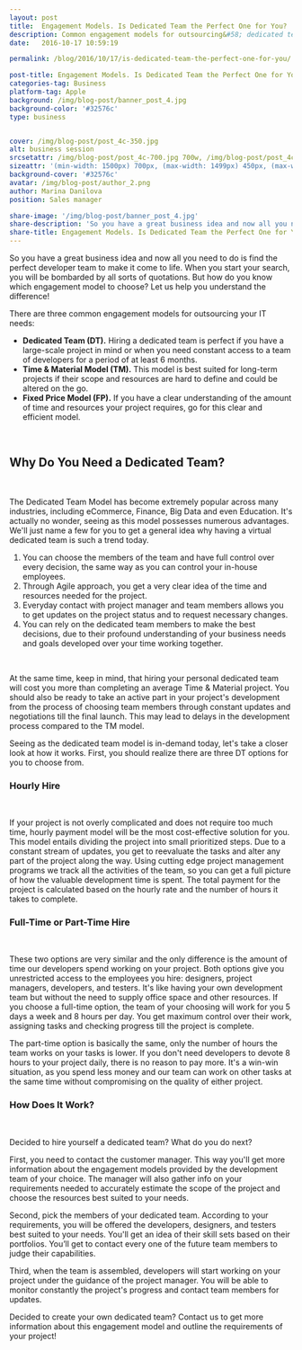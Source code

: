 ```yaml
---
layout: post
title:  Engagement Models. Is Dedicated Team the Perfect One for You?
description: Common engagement models for outsourcing&#58; dedicated team, time & material, fixed price. How does dedicated team model work?
date:   2016-10-17 10:59:19

permalink: /blog/2016/10/17/is-dedicated-team-the-perfect-one-for-you/

post-title: Engagement Models. Is Dedicated Team the Perfect One for You?
categories-tag: Business
platform-tag: Apple
background: /img/blog-post/banner_post_4.jpg
background-color: '#32576c'
type: business


cover: /img/blog-post/post_4c-350.jpg
alt: business session
srcsetattr: /img/blog-post/post_4c-700.jpg 700w, /img/blog-post/post_4c-450.jpg 450w, /img/blog-post/post_4c-350.jpg 350w
sizeattr: '(min-width: 1500px) 700px, (max-width: 1499px) 450px, (max-width: 1000px) 350px, 700px'
background-cover: '#32576c'
avatar: /img/blog-post/author_2.png
author: Marina Danilova
position: Sales manager

share-image: '/img/blog-post/banner_post_4.jpg'
share-description: 'So you have a great business idea and now all you need to do is find the perfect developer team to make it come to life. When you start your search, you will be bombarded by all sorts of quotations. But how do you know which engagement model to choose? Let us help you understand the difference!'
share-title: Engagement Models. Is Dedicated Team the Perfect One for You?
---
```


<div class="post-body p-t-6rem">
    <p>So you have a great business idea and now all you need to do is find the perfect developer team to make it come to life. When you start your search, you will be bombarded by all sorts of quotations. But how do you know which engagement model to choose? Let us help you understand the difference!</p>
    <p>There are three common engagement models for outsourcing your IT needs:</p>
    <ul>
        <li><strong>Dedicated Team (DT).</strong> Hiring a dedicated team is perfect if you have a large-scale project in mind or when you need constant access to a team of developers for a period of at least 6 months.</li>
        <li><strong>Time & Material Model (TM).</strong> This model is best suited for long-term projects if their scope and resources are hard to define and could be altered on the go.</li>
        <li><strong>Fixed Price Model (FP).</strong> If you have a clear understanding of the amount of time and resources your project requires, go for this clear and efficient model.</li>
    </ul>
    <br>
    <h2>Why Do You Need a Dedicated Team?</h2><br>
    <p>The Dedicated Team Model has become extremely popular across many industries, including eCommerce, Finance, Big Data and even Education. It's actually no wonder, seeing as this model possesses numerous advantages. We'll just name a few for you to get a general idea why having a virtual dedicated team is such a trend today.</p>
    <ol>
        <li>You can choose the members of the team and have full control over every decision, the same way as you can control your in-house employees.</li>
        <li>Through Agile approach, you get a very clear idea of the time and resources needed for the project.</li>
        <li>Everyday contact with project manager and team members allows you to get updates on the project status and to request necessary changes.</li>
        <li>You can rely on the dedicated team members to make the best decisions, due to their profound understanding of your business needs and goals developed over your time working together.</li>
    </ol><br>
    <p>At the same time, keep in mind, that hiring your personal dedicated team will cost you more than completing an average Time & Material project. You should also be ready to take an active part in your project's development from the process of choosing team members through constant updates and negotiations till the final launch. This may lead to delays in the development process compared to the TM model.</p>
    <p>Seeing as the dedicated team model is in-demand today, let's take a closer look at how it works. First, you should realize there are three DT options for you to choose from.</p>
    <h3>Hourly Hire</h3><br>
    <p>If your project is not overly complicated and does not require too much time, hourly payment model will be the most cost-effective solution for you. This model entails dividing the project into small prioritized steps. Due to a constant stream of updates, you get to reevaluate the tasks and alter any part of the project along the way. Using cutting edge project management programs we track all the activities of the team, so you can get a full picture of how the valuable development time is spent. The total payment for the project is calculated based on the hourly rate and the number of hours it takes to complete.</p>
    <h3>Full-Time or Part-Time Hire</h3><br>
    <p>These two options are very similar and the only difference is the amount of time our developers spend working on your project. Both options give you unrestricted access to the employees you hire: designers, project managers, developers, and testers. It's like having your own development team but without the need to supply office space and other resources. If you choose a full-time option, the team of your choosing will work for you 5 days a week and 8 hours per day. You get maximum control over their work, assigning tasks and checking progress till the project is complete.</p>
    <p>The part-time option is basically the same, only the number of hours the team works on your tasks is lower. If you don't need developers to devote 8 hours to your project daily, there is no reason to pay more. It's a win-win situation, as you spend less money and our team can work on other tasks at the same time without compromising on the quality of either project.</p>
    <h3>How Does It Work?</h3><br>
    <p>Decided to hire yourself a dedicated team? What do you do next?</p>
    <p>First, you need to contact the customer manager. This way you'll get more information about the engagement models provided by the development team of your choice. The manager will also gather info on your requirements needed to accurately estimate the scope of the project and choose the resources best suited to your needs.</p>
    <p>Second, pick the members of your dedicated team. According to your requirements, you will be offered the developers, designers, and testers best suited to your needs. You'll get an idea of their skill sets based on their portfolios. You’ll get to contact every one of the future team members to judge their capabilities.</p>
    <p>Third, when the team is assembled, developers will start working on your project under the guidance of the project manager. You will be able to monitor constantly the project's progress and contact team members for updates.</p>
    <p>Decided to create your own dedicated team? Contact us to get more information about this engagement model and outline the requirements of your project!</p>
</div>